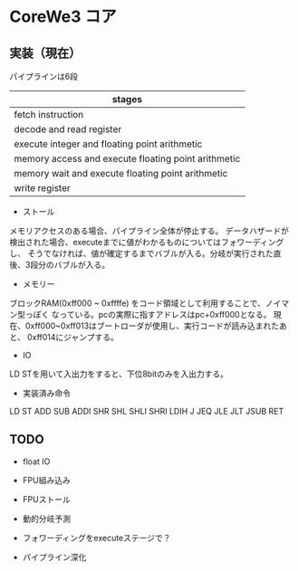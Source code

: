 # CoreWe3 コア

## 実装（現在）

パイプラインは6段

| stages                                              |
|-----------------------------------------------------|
| fetch instruction                                   |
| decode and read register                            |
| execute integer and floating point arithmetic       |
| memory access and execute floating point arithmetic |
| memory wait and execute floating point arithmetic   |
| write register                                      |

* ストール

メモリアクセスのある場合、パイプライン全体が停止する。
データハザードが検出された場合、executeまでに値がわかるものについてはフォワーディングし、
そうでなければ、値が確定するまでバブルが入る。分岐が実行された直後、3段分のバブルが入る。

* メモリー

ブロックRAM(0xff000 ~ 0xffffe) をコード領域として利用することで、ノイマン型っぽく
なっている。pcの実際に指すアドレスはpc+0xff000となる。
現在、0xff000~0xff013はブートローダが使用し、実行コードが読み込まれたあと、
0xff014にジャンプする。

* IO

LD STを用いて入出力をすると、下位8bitのみを入出力する。

* 実装済み命令

LD ST ADD SUB ADDI SHR SHL SHLI SHRI LDIH J JEQ JLE JLT JSUB RET

## TODO

* float IO

* FPU組み込み

* FPUストール

* 動的分岐予測

* フォワーディングをexecuteステージで？

* パイプライン深化
